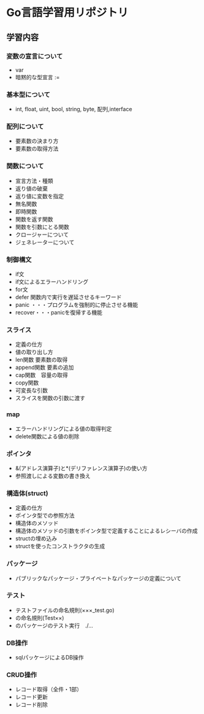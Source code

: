 # Go言語学習用リポジトリ
## 学習内容
### 変数の宣言について
* var
* 暗黙的な型宣言 :=

###  基本型について
* int, float, uint, bool, string, byte, 配列,interface

### 配列について
* 要素数の決まり方
* 要素数の取得方法

### 関数について
* 宣言方法・種類
* 返り値の破棄
* 返り値に変数を指定
* 無名関数
* 即時関数
* 関数を返す関数
* 関数を引数にとる関数
* クロージャーについて
* ジェネレーターについて

### 制御構文
* if文
* if文によるエラーハンドリング
* for文
* defer 関数内で実行を遅延させるキーワード
* panic ・・・プログラムを強制的に停止させる機能
* recover・・・panicを復帰する機能

### スライス
* 定義の仕方
* 値の取り出し方
* len関数 要素数の取得
* append関数 要素の追加
* cap関数　容量の取得
* copy関数
* 可変長な引数
* スライスを関数の引数に渡す

### map
* エラーハンドリングによる値の取得判定
* delete関数による値の削除

### ポインタ
* &(アドレス演算子)と*(デリファレンス演算子)の使い方
* 参照渡しによる変数の書き換え

### 構造体(struct)
* 定義の仕方
* ポインタ型での参照方法
* 構造体のメソッド
* 構造体のメソッドの引数をポインタ型で定義することによるレシーバの作成
* structの埋め込み
* structを使ったコンストラクタの生成

### パッケージ
* パブリックなパッケージ・プライベートなパッケージの定義について

### テスト
* テストファイルの命名規則(×××_test.go)
* の命名規則(Test××)
* のパッケージのテスト実行　./…

### DB操作
* sqlパッケージによるDB操作

### CRUD操作
* レコード取得（全件・1部）
* レコード更新
* レコード削除



